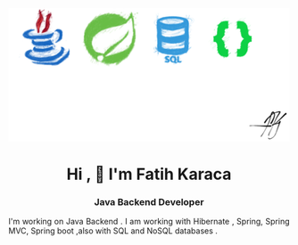 <img src = "https://github.com/Fathkrc/Fathkrc/blob/main/header.png?raw=true">

<h1 align= "center"> Hi , 👋 I'm Fatih Karaca </h1>

<h3 align="center">Java Backend Developer</h3>

<p align="justify"> I'm working on Java Backend . I am working with Hibernate , Spring, Spring MVC, Spring boot ,also with SQL and NoSQL databases .</p>
